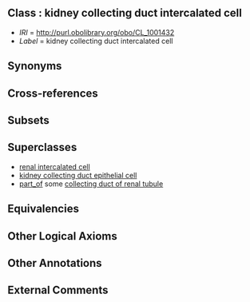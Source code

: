 
## Class : kidney collecting duct intercalated cell

 * *IRI* = http://purl.obolibrary.org/obo/CL_1001432
 * *Label* = kidney collecting duct intercalated cell

## Synonyms


## Cross-references


## Subsets


## Superclasses

 * [renal intercalated cell](../../CL/10/CL_0005010.md)
 * [kidney collecting duct epithelial cell](../../CL/54/CL_1000454.md)
 * [part_of](../../BFO/50/BFO_0000050.md) some [collecting duct of renal tubule](../../UBERON/32/UBERON_0001232.md)

## Equivalencies


## Other Logical Axioms


## Other Annotations


## External Comments

